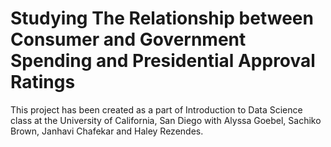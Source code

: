 # Studying The Relationship between Consumer and Government Spending and Presidential Approval Ratings
This project has been created as a part of Introduction to Data Science class at the University of California, San Diego with Alyssa Goebel, Sachiko Brown, Janhavi Chafekar and Haley Rezendes.
